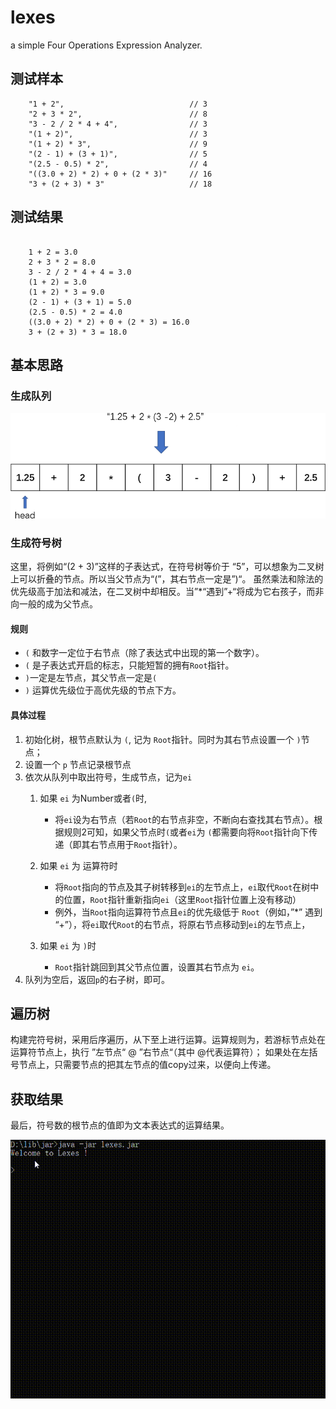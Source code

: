 # lexes

a simple Four Operations Expression Analyzer.



## 测试样本

```text
    "1 + 2",                            // 3
    "2 + 3 * 2",                        // 8
    "3 - 2 / 2 * 4 + 4",                // 3
    "(1 + 2)",                          // 3
    "(1 + 2) * 3",                      // 9
    "(2 - 1) + (3 + 1)",                // 5
    "(2.5 - 0.5) * 2",                  // 4
    "((3.0 + 2) * 2) + 0 + (2 * 3)"     // 16
    "3 + (2 + 3) * 3"                   // 18

```

## 测试结果

```text

    1 + 2 = 3.0
    2 + 3 * 2 = 8.0
    3 - 2 / 2 * 4 + 4 = 3.0
    (1 + 2) = 3.0
    (1 + 2) * 3 = 9.0
    (2 - 1) + (3 + 1) = 5.0
    (2.5 - 0.5) * 2 = 4.0
    ((3.0 + 2) * 2) + 0 + (2 * 3) = 16.0
    3 + (2 + 3) * 3 = 18.0

```

## 基本思路

### 生成队列

![生成队列](assets/created-symbols-queue.png)

### 生成符号树

这里，将例如“(2 + 3)”这样的子表达式，在符号树等价于 “5”，可以想象为二叉树上可以折叠的节点。所以当父节点为“(”，其右节点一定是”)“。
虽然乘法和除法的优先级高于加法和减法，在二叉树中却相反。当”*“遇到”+“将成为它右孩子，而非向一般的成为父节点。

#### 规则

- `(` 和数字一定位于右节点（除了表达式中出现的第一个数字）。
- `(` 是子表达式开启的标志，只能短暂的拥有`Root`指针。
- `)`一定是左节点，其父节点一定是`(`
- `)` 运算优先级位于高优先级的节点下方。

#### 具体过程

1. 初始化树，根节点默认为 `(`, 记为 `Root`指针。同时为其右节点设置一个 `)`节点；
2. 设置一个 `p` 节点记录根节点
3. 依次从队列中取出符号，生成节点，记为`ei`
   1. 如果 `ei` 为Number或者`(`时, 
      - 将`ei`设为右节点（若`Root`的右节点非空，不断向右查找其右节点）。根据规则2可知，如果父节点时`(`或者`ei`为
        `(`都需要向将`Root`指针向下传递（即其右节点用于`Root`指针）。

   2. 如果 `ei` 为 运算符时
      - 将`Root`指向的节点及其子树转移到`ei`的左节点上，`ei`取代`Root`在树中的位置，`Root`指针重新指向`ei`（这里`Root`指针位置上没有移动）
      - 例外，当`Root`指向运算符节点且`ei`的优先级低于 `Root`（例如，”*” 遇到 “+”），将`ei`取代`Root`的右节点，将原右节点移动到`ei`的左节点上，
   
   3. 如果 `ei` 为 `)`时
      - `Root`指针跳回到其父节点位置，设置其右节点为 `ei`。
4. 队列为空后，返回`p`的右子树，即可。

## 遍历树

构建完符号树，采用后序遍历，从下至上进行运算。运算规则为，若游标节点处在运算符节点上，执行 ”左节点“ @ ”右节点“（其中 @代表运算符）；
如果处在左括号节点上，只需要节点的把其左节点的值copy过来，以便向上传递。

## 获取结果

最后，符号数的根节点的值即为文本表达式的运算结果。

![](assets/2020-12-24-17-09-18.gif)

